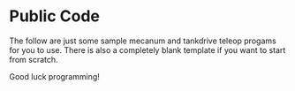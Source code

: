# Public Code
The follow are just some sample mecanum and tankdrive teleop progams for you to use. There is also a completely blank template if you want to start from scratch.

Good luck programming!

